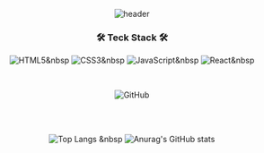 <div align="center">

![header](https://capsule-render.vercel.app/api?type=waving&color=timeauto&height=200&section=header&text=JunYoung,%20Jung&fontColor=ffffff&fontSize=90&fontAlign=58&fontAlignY=32&desc=Day_Tea&descSize=25&descAlign=85&descAlignY=53&animation=fadeIn)

<h3 align="center">🛠 Teck Stack 🛠</h3>
<p align="center">

![HTML5](https://img.shields.io/badge/html5-%23E34F26.svg?style=for-the-badge&logo=html5&logoColor=white)</a>&nbsp
![CSS3](https://img.shields.io/badge/css3-%231572B6.svg?style=for-the-badge&logo=css3&logoColor=white)</a>&nbsp
![JavaScript](https://img.shields.io/badge/javascript-%23323330.svg?style=for-the-badge&logo=javascript&logoColor=%23F7DF1E)</a>&nbsp
![React](https://img.shields.io/badge/react-%2320232a.svg?style=for-the-badge&logo=react&logoColor=%2361DAFB)</a>&nbsp

</br>

![GitHub](https://img.shields.io/badge/github-%23121011.svg?style=for-the-badge&logo=github&logoColor=white)

</p>

</br>
</br>

![Top Langs](https://github-readme-stats.vercel.app/api/top-langs/?username=DayTeaJun&langs_count=10&layout=compact&theme=dark)
&nbsp
![Anurag's GitHub stats](https://github-readme-stats.vercel.app/api?username=DayTeaJun&show_icons=true&theme=dracula)

</div>
